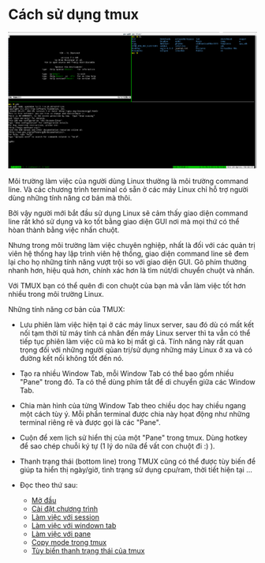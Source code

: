 # Cách sử dụng tmux

![alt tag](https://raw.githubusercontent.com/giangdo/cach_su_dung_tmux/master/tmux_window_0.png)

Môi trường làm việc của người dùng Linux thường là môi trường command line.
Và các chương trình terminal có sẵn ở các máy Linux chỉ hỗ trợ người dùng những tính năng cơ bản mà thôi.

Bởi vậy người mới bắt đầu sử dụng Linux sẽ cảm thấy giao diện command line rất khó sử dụng và ko
tốt bằng giao diện GUI nơi mà mọi thứ có thể hòan thành bằng việc nhấn chuột.

Nhưng trong môi trường làm việc chuyên nghiệp, nhất là đối với các quản trị viên hệ thống hay lập
trình viên hệ thống, giao diện command line sẽ đem lại cho họ những tính năng vượt trội so với
giao diện GUI.
Gõ phím thường nhanh hơn, hiệu quả hơn, chính xác hơn là tìm nút/di chuyển chuột và nhấn.

Với TMUX bạn có thể quên đi con chuột của bạn mà vẫn làm việc tốt hơn nhiều trong môi trường Linux.

Những tính năng cơ bản của TMUX:

* Lưu phiên làm việc hiện tại ở các máy linux server, sau đó dù có mất kết nối tạm thời từ máy tính
  cá nhân đến máy Linux server thì ta vẫn có thể tiếp tục phiên làm việc cũ mà ko bị mất gì cả.
  Tính năng này rất quan trọng đối với những người qủan trị/sử dụng những máy Linux ở xa và có
  đường kết nối không tốt đến nó.

* Tạo ra nhiều Window Tab, mỗi Window Tab có thể bao gồm nhiều "Pane" trong đó.
  Ta có thể dùng phím tắt để di chuyển giữa các Window Tab.

* Chia màn hình của từng Window Tab theo chiều dọc hay chiều ngang một cách tùy ý.
  Mỗi phần terminal được chia này họat động như những terminal riêng rẽ và được gọi là các "Pane".

* Cuộn để xem lịch sử hiển thị của một "Pane" trong tmux.
  Dùng hotkey để sao chép chuỗi ký tự (1 lý do nữa để vất con chuột đi :) ).

* Thanh trạng thái (bottom line) trong TMUX cũng có thể được tùy biến để giúp ta hiển thị ngày/giờ,
  tình trạng sử dụng cpu/ram, thời tiết hiện tại ... 

* Đọc theo thứ sau:
   + [Mở đầu](https://github.com/kuonvu/su_dung_tmux/blob/master/README.md)
   + [Cài đặt chương trình](https://github.com/kuonvu/su_dung_tmux/blob/master/1_cai_dat_va_bat_dau_su_dung.md)
   + [Làm việc với session](https://github.com/kuonvu/su_dung_tmux/blob/master/2_lam_viec_voi_session.md)
   + [Làm việc với windown tab](https://github.com/kuonvu/su_dung_tmux/blob/master/3_lam_viec_voi_windown_tab.md)
   + [Làm việc với pane](https://github.com/kuonvu/su_dung_tmux/blob/master/4_lam_viec_voi_pane.md)
   + [Copy mode trong tmux](https://github.com/kuonvu/su_dung_tmux/blob/master/5_copy_mode_trong_tmux.md)
   + [Tùy biến thanh trạng thái của tmux](https://github.com/kuonvu/su_dung_tmux/blob/master/6_tuy_bien_thanh_trang_thai_cua_tmux.md)
